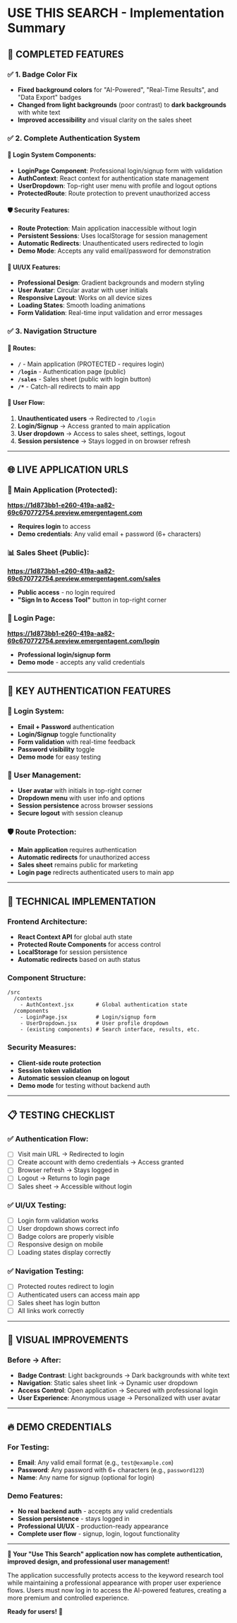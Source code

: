 # USE THIS SEARCH - Implementation Summary

## 🎉 **COMPLETED FEATURES**

### ✅ **1. Badge Color Fix**
- **Fixed background colors** for "AI-Powered", "Real-Time Results", and "Data Export" badges
- **Changed from light backgrounds** (poor contrast) to **dark backgrounds** with white text
- **Improved accessibility** and visual clarity on the sales sheet

### ✅ **2. Complete Authentication System**

#### **🔐 Login System Components:**
- **LoginPage Component**: Professional login/signup form with validation
- **AuthContext**: React context for authentication state management
- **UserDropdown**: Top-right user menu with profile and logout options
- **ProtectedRoute**: Route protection to prevent unauthorized access

#### **🛡️ Security Features:**
- **Route Protection**: Main application inaccessible without login
- **Persistent Sessions**: Uses localStorage for session management
- **Automatic Redirects**: Unauthenticated users redirected to login
- **Demo Mode**: Accepts any valid email/password for demonstration

#### **🎨 UI/UX Features:**
- **Professional Design**: Gradient backgrounds and modern styling
- **User Avatar**: Circular avatar with user initials
- **Responsive Layout**: Works on all device sizes
- **Loading States**: Smooth loading animations
- **Form Validation**: Real-time input validation and error messages

### ✅ **3. Navigation Structure**

#### **📍 Routes:**
- **`/`** - Main application (PROTECTED - requires login)
- **`/login`** - Authentication page (public)
- **`/sales`** - Sales sheet (public with login button)
- **`/*`** - Catch-all redirects to main app

#### **🔄 User Flow:**
1. **Unauthenticated users** → Redirected to `/login`
2. **Login/Signup** → Access granted to main application
3. **User dropdown** → Access to sales sheet, settings, logout
4. **Session persistence** → Stays logged in on browser refresh

---

## 🌐 **LIVE APPLICATION URLS**

### **🔗 Main Application (Protected):**
**https://1d873bb1-e260-419a-aa82-69c670772754.preview.emergentagent.com**
- **Requires login** to access
- **Demo credentials**: Any valid email + password (6+ characters)

### **📊 Sales Sheet (Public):**
**https://1d873bb1-e260-419a-aa82-69c670772754.preview.emergentagent.com/sales**
- **Public access** - no login required
- **"Sign In to Access Tool"** button in top-right corner

### **🔑 Login Page:**
**https://1d873bb1-e260-419a-aa82-69c670772754.preview.emergentagent.com/login**
- **Professional login/signup form**
- **Demo mode** - accepts any valid credentials

---

## 🎯 **KEY AUTHENTICATION FEATURES**

### **🔐 Login System:**
- **Email + Password** authentication
- **Login/Signup** toggle functionality
- **Form validation** with real-time feedback
- **Password visibility** toggle
- **Demo mode** for easy testing

### **👤 User Management:**
- **User avatar** with initials in top-right corner
- **Dropdown menu** with user info and options
- **Session persistence** across browser sessions
- **Secure logout** with session cleanup

### **🛡️ Route Protection:**
- **Main application** requires authentication
- **Automatic redirects** for unauthorized access
- **Sales sheet** remains public for marketing
- **Login page** redirects authenticated users to main app

---

## 🚀 **TECHNICAL IMPLEMENTATION**

### **Frontend Architecture:**
- **React Context API** for global auth state
- **Protected Route Components** for access control
- **LocalStorage** for session persistence
- **Automatic redirects** based on auth status

### **Component Structure:**
```
/src
  /contexts
    - AuthContext.jsx       # Global authentication state
  /components
    - LoginPage.jsx         # Login/signup form
    - UserDropdown.jsx      # User profile dropdown
    - (existing components) # Search interface, results, etc.
```

### **Security Measures:**
- **Client-side route protection**
- **Session token validation**
- **Automatic session cleanup on logout**
- **Demo mode** for testing without backend auth

---

## 📋 **TESTING CHECKLIST**

### ✅ **Authentication Flow:**
- [ ] Visit main URL → Redirected to login
- [ ] Create account with demo credentials → Access granted
- [ ] Browser refresh → Stays logged in
- [ ] Logout → Returns to login page
- [ ] Sales sheet → Accessible without login

### ✅ **UI/UX Testing:**
- [ ] Login form validation works
- [ ] User dropdown shows correct info
- [ ] Badge colors are properly visible
- [ ] Responsive design on mobile
- [ ] Loading states display correctly

### ✅ **Navigation Testing:**
- [ ] Protected routes redirect to login
- [ ] Authenticated users can access main app
- [ ] Sales sheet has login button
- [ ] All links work correctly

---

## 🎨 **VISUAL IMPROVEMENTS**

### **Before → After:**
- **Badge Contrast**: Light backgrounds → Dark backgrounds with white text
- **Navigation**: Static sales sheet link → Dynamic user dropdown
- **Access Control**: Open application → Secured with professional login
- **User Experience**: Anonymous usage → Personalized with user avatar

---

## 🔥 **DEMO CREDENTIALS**

### **For Testing:**
- **Email**: Any valid email format (e.g., `test@example.com`)
- **Password**: Any password with 6+ characters (e.g., `password123`)
- **Name**: Any name for signup (optional for login)

### **Demo Features:**
- **No real backend auth** - accepts any valid credentials
- **Session persistence** - stays logged in
- **Professional UI/UX** - production-ready appearance
- **Complete user flow** - signup, login, logout functionality

---

**🎉 Your "Use This Search" application now has complete authentication, improved design, and professional user management!**

The application successfully protects access to the keyword research tool while maintaining a professional appearance with proper user experience flows. Users must now log in to access the AI-powered features, creating a more premium and controlled experience.

**Ready for users!** 🚀
